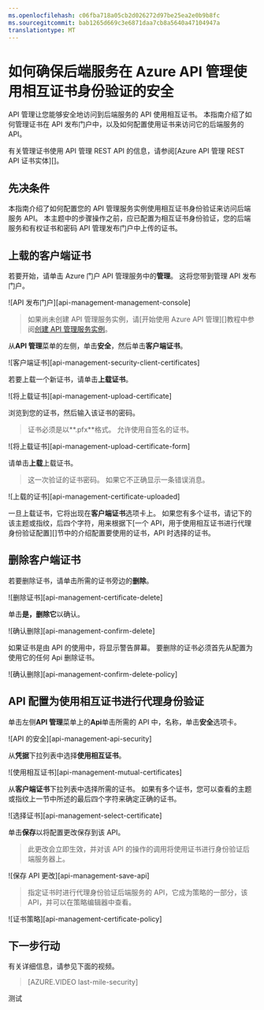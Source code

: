 ```yaml
---
ms.openlocfilehash: c06fba718a05cb2d026272d97be25ea2e0b9b8fc
ms.sourcegitcommit: bab1265d669c3e6871daa7cb8a5640a47104947a
translationtype: MT
---
```

<properties 
    pageTitle="如何确保后端服务在 Azure API 管理使用相互证书身份验证的安全" 
    description="了解如何安全使用相互证书身份验证 Azure API 管理中的后端服务。" 
    services="api-management" 
    documentationCenter="" 
    authors="steved0x" 
    manager="dwrede" 
    editor=""/>

<tags 
    ms.service="api-management" 
    ms.workload="mobile" 
    ms.tgt_pltfrm="na" 
    ms.devlang="na" 
    ms.topic="article" 
    ms.date="06/18/2015" 
    ms.author="sdanie"/>

# 如何确保后端服务在 Azure API 管理使用相互证书身份验证的安全

API 管理让您能够安全地访问到后端服务的 API 使用相互证书。 本指南介绍了如何管理证书在 API 发布门户中，以及如何配置使用证书来访问它的后端服务的 API。

有关管理证书使用 API 管理 REST API 的信息，请参阅[Azure API 管理 REST API 证书实体][]。

## <a name="prerequisites"> </a>先决条件

本指南介绍了如何配置您的 API 管理服务实例使用相互证书身份验证来访问后端服务 API。 本主题中的步骤操作之前，应已配置为相互证书身份验证，您的后端服务和有权证书和密码 API 管理发布门户中上传的证书。

## <a name="step1"> </a>上载的客户端证书

若要开始，请单击 Azure 门户 API 管理服务中的**管理**。 这将您带到管理 API 发布门户。

![API 发布门户][api-management-management-console]

>如果尚未创建 API 管理服务实例，请[开始使用 Azure API 管理][]教程中参阅[创建 API 管理服务实例][]。

从**API 管理**菜单的左侧，单击**安全**，然后单击**客户端证书**。

![客户端证书][api-management-security-client-certificates]

若要上载一个新证书，请单击**上载证书**。

![将上载证书][api-management-upload-certificate]

浏览到您的证书，然后输入该证书的密码。

>证书必须是以**.pfx**格式。 允许使用自签名的证书。

![将上载证书][api-management-upload-certificate-form]

请单击**上载**上载证书。

>这一次验证的证书密码。 如果它不正确显示一条错误消息。

![上载的证书][api-management-certificate-uploaded]

一旦上载证书，它将出现在**客户端证书**选项卡上。 如果您有多个证书，请记下的该主题或指纹，后四个字符，用来根据下[一个 API，用于使用相互证书进行代理身份验证配置][]节中的介绍配置要使用的证书，API 时选择的证书。

## <a name="step1a"> </a>删除客户端证书

若要删除证书，请单击所需的证书旁边的**删除**。

![删除证书][api-management-certificate-delete]

单击**是，删除它**以确认。

![确认删除][api-management-confirm-delete]

如果证书是由 API 的使用中，将显示警告屏幕。 要删除的证书必须首先从配置为使用它的任何 Api 删除证书。

![确认删除][api-management-confirm-delete-policy]

## <a name="step2"> </a>API 配置为使用相互证书进行代理身份验证

单击左侧**API 管理**菜单上的**Api**单击所需的 API 中，名称，单击**安全**选项卡。

![API 的安全][api-management-api-security]

从**凭据**下拉列表中选择**使用相互证书**。

![使用相互证书][api-management-mutual-certificates]

从**客户端证书**下拉列表中选择所需的证书。 如果有多个证书，您可以查看的主题或指纹上一节中所述的最后四个字符来确定正确的证书。

![选择证书][api-management-select-certificate]

单击**保存**以将配置更改保存到该 API。

>此更改会立即生效，并对该 API 的操作的调用将使用证书进行身份验证后端服务器上。

![保存 API 更改][api-management-save-api]

>指定证书时进行代理身份验证后端服务的 API，它成为策略的一部分，该 API，并可以在策略编辑器中查看。

![证书策略][api-management-certificate-policy]

## 下一步行动

有关详细信息，请参见下面的视频。

> [AZURE.VIDEO last-mile-security]

[api 管理管理控制台]: ./media/api-management-howto-mutual-certificates/api-management-management-console.png
[api 的管理的安全的客户端-证书]: ./media/api-management-howto-mutual-certificates/api-management-security-client-certificates.png
[api 管理上载证书]: ./media/api-management-howto-mutual-certificates/api-management-upload-certificate.png
[api 管理-上载的证书的格式]: ./media/api-management-howto-mutual-certificates/api-management-upload-certificate-form.png
[api 的管理-证书上载]: ./media/api-management-howto-mutual-certificates/api-management-certificate-uploaded.png
[api 管理 api 安全]: ./media/api-management-howto-mutual-certificates/api-management-api-security.png
[api 管理相互证书]: ./media/api-management-howto-mutual-certificates/api-management-mutual-certificates.png
[api 管理选择证书]: ./media/api-management-howto-mutual-certificates/api-management-select-certificate.png
[api 管理存储 api]: ./media/api-management-howto-mutual-certificates/api-management-save-api.png
[api 管理证书策略]: ./media/api-management-howto-mutual-certificates/api-management-certificate-policy.png
[api 管理证书删除]: ./media/api-management-howto-mutual-certificates/api-management-certificate-delete.png
[api 的管理-确认-删除]: ./media/api-management-howto-mutual-certificates/api-management-confirm-delete.png
[api 的管理-确认-删除-策略]: ./media/api-management-howto-mutual-certificates/api-management-confirm-delete-policy.png



[如何将操作添加到 API]: api-management-howto-add-operations.md
[如何添加和发布产品]: api-management-howto-add-products.md
[监控和分析]: ../api-management-monitoring.md
[向产品中添加 Api]: api-management-howto-add-products.md#add-apis
[发布产品]: api-management-howto-add-products.md#publish-product
[Azure API 管理入门]: api-management-get-started.md
[开始使用高级 API 配置]: api-management-get-started-advanced.md
[API 管理策略参考]: api-management-policy-reference.md
[缓存策略]: api-management-policy-reference.md#caching-policies
[创建 API 管理服务实例]: api-management-get-started.md#create-service-instance

[Azure 的 API 管理 REST API 证书实体]: http://msdn.microsoft.com/library/azure/dn783483.aspx
[WebApp-GraphAPI-最低]: https://github.com/AzureADSamples/WebApp-GraphAPI-DotNet

[先决条件]: #prerequisites
[上载的客户端证书]: #step1
[删除客户端证书]: #step1a
[API 配置为使用相互证书进行代理身份验证]: #step2
[通过开发人员门户中调用操作测试配置]: #step3
[下一步行动]: #next-steps



 
测试
